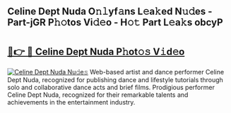 ## Celine Dept Nuda O𝚗𝚕yf𝚊ns L𝚎a𝚔ed N𝚞𝚍es - Part-jGR P𝚑𝚘tos Vi𝚍𝚎o - H𝚘𝚝 Part L𝚎a𝚔s obcyP

# <h2><a href="http://kfe72m.oniu.top/?m=Celine+Dept+Nuda">🔗👉 🔴 Celine Dept Nuda P𝚑ot𝚘𝚜 V𝚒d𝚎o</a></h2>

[![Celine Dept Nuda Nu𝚍e𝚜](https://i.imgur.com/0qMVB7G.gif)](http://kfe72m.oniu.top/?m=Celine+Dept+Nuda)
Web-based artist and dance performer Celine Dept Nuda, recognized for publishing dance and lifestyle tutorials through solo and collaborative dance acts and brief films. Prodigious performer Celine Dept Nuda, recognized for their remarkable talents and achievements in the entertainment industry.  
